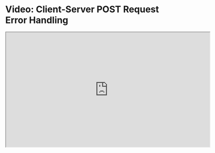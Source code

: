 # Video: Client-Server POST Request Error Handling

<iframe src="https://player.vimeo.com/video/607690385/?title=0&byline=0&portrait=0" width="640" height="360" allowfullscreen="allowfullscreen" allow="autoplay; fullscreen; picture-in-picture"></iframe>
